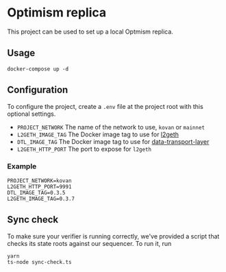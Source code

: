 # Optimism replica

This project can be used to set up a local Optmism replica.

## Usage

```
docker-compose up -d
```

## Configuration

To configure the project, create a `.env` file at the project root with this optional settings.

- `PROJECT_NETWORK` The name of the network to use, `kovan` or `mainnet`
- `L2GETH_IMAGE_TAG` The Docker image tag to use for [l2geth](https://hub.docker.com/r/ethereumoptimism/l2geth)
- `DTL_IMAGE_TAG` The Docker image tag to use for [data-transport-layer](https://hub.docker.com/r/ethereumoptimism/data-transport-layer)
- `L2GETH_HTTP_PORT` The port to expose for `l2geth`


### Example
```
PROJECT_NETWORK=kovan
L2GETH_HTTP_PORT=9991
DTL_IMAGE_TAG=0.3.5
L2GETH_IMAGE_TAG=0.3.7
```

## Sync check

To make sure your verifier is running correctly, we've provided a script that checks its state roots against our sequencer. To run it, run

```
yarn
ts-node sync-check.ts
```